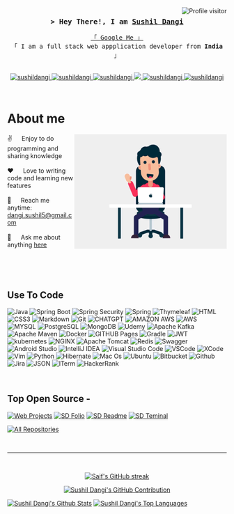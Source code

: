 <!--
<h2 align="center">
  Welcome to Sushil Dangi!
  <img src="https://media.giphy.com/media/hvRJCLFzcasrR4ia7z/giphy.gif" width="28">
</h2>
-->

<!--
<p align="center">
  <a href="https://github.com/sushildangi"><img src="https://readme-typing-svg.herokuapp.com/?lines=Self%20Taught%20Programmer;Front%20End%20Developer;1.5%2B%20years%20of%20coding%20experience;Always%20learning%20new%20things&center=true&width=380&height=45"></a>
</p>

 -->

<a href="https://komarev.com/ghpvc/?username=sushildangi">
  <img align="right" src="https://komarev.com/ghpvc/?username=sushildangi&label=Visitors&color=0e75b6&style=flat" alt="Profile visitor" />
</a>

<!-- Intro  -->
<h3 align="center">
        <samp>&gt; Hey There!, I am
                <b><a target="_blank" href="https://sushildangi.online">Sushil Dangi</a></b>
        </samp>
</h3>


<p align="center"> 
  <samp>
    <a href="https://www.google.com/search?q=Sushil+Dangi+online">「 Google Me 」</a>
    <br>
    「 I am a full stack web appplication developer from <b>India</b> 」
    <br>
    <br>
  </samp>
</p>

<p align="center">
 <a href="https://sushildangi.online" target="blank">
  <img src="https://img.shields.io/badge/Website-DC143C?style=for-the-badge&logo=medium&logoColor=white" alt="sushildangi" />
 </a>
 <a href="https://linkedin.com/in/sushil-dangi/" target="_blank">
  <img src="https://img.shields.io/badge/LinkedIn-0077B5?style=for-the-badge&logo=linkedin&logoColor=white" alt="sushildangi"/>
 </a>
 <a href="https://dev.to/sushildangi" target="_blank">
  <img src="https://img.shields.io/badge/dev.to-0A0A0A?style=for-the-badge&logo=dev.to&logoColor=white" alt="sushildangi" />
 </a>
 <a href="https://twitter.com/sushil_dangi5" target="_blank">
  <img src="https://img.shields.io/badge/Twitter-1DA1F2?style=for-the-badge&logo=twitter&logoColor=white" />
 </a>
 <a href="https://www.instagram.com/smiley_s_d/" target="_blank">
  <img src="https://img.shields.io/badge/Instagram-fe4164?style=for-the-badge&logo=instagram&logoColor=white" alt="sushildangi" />
 </a> 
 <a href="#" target="_blank">
  <img src="https://img.shields.io/badge/Facebook-20BEFF?&style=for-the-badge&logo=facebook&logoColor=white" alt="sushildangi"  />
  </a> 
</p>
<br />

<!-- About Section -->
 # About me
 
<p>
 <img align="right" width="350" src="/assets/pp.gif" alt="Coding gif" />
  
 ✌️ &emsp; Enjoy to do programming and sharing knowledge <br/><br/>
 ❤️ &emsp; Love to writing code and learning new features<br/><br/>
 📧 &emsp; Reach me anytime: dangi.sushil5@gmail.com<br/><br/>
 💬 &emsp; Ask me about anything [here](https://github.com/sushildangi/sushildangi/issues)

</p>

<br/>
<br/>
<br/>

## Use To Code
![Java](https://img.shields.io/badge/java-%23ED8B00.svg?style=for-the-badge&logo=openjdk&logoColor=white)
![Spring Boot](https://img.shields.io/badge/Spring_Boot-F2F4F9?style=for-the-badge&logo=spring-boot)
![Spring Security](https://img.shields.io/badge/Spring_Security-6DB33F?style=for-the-badge&logo=Spring-Security&logoColor=white)
![Spring](https://img.shields.io/badge/Spring-6DB33F?style=for-the-badge&logo=spring&logoColor=white)
![Thymeleaf](https://img.shields.io/badge/Thymeleaf-%23005C0F.svg?style=for-the-badge&logo=Thymeleaf&logoColor=white)
![HTML](https://img.shields.io/badge/HTML5-E34F26?style=for-the-badge&logo=html5&logoColor=white)
![CSS3](https://img.shields.io/badge/CSS3-1572B6?style=for-the-badge&logo=css3&logoColor=white)
![Markdown](https://img.shields.io/badge/Markdown-000000?style=for-the-badge&logo=markdown&logoColor=white)
![Git](https://img.shields.io/badge/Git-F05032?style=for-the-badge&logo=git&logoColor=white)
![CHATGPT](https://img.shields.io/badge/ChatGPT-74aa9c?style=for-the-badge&logo=openai&logoColor=white)
![AMAZON AWS](https://img.shields.io/badge/Amazon_AWS-FF9900?style=for-the-badge&logo=amazonaws&logoColor=white)
![AWS](https://img.shields.io/badge/AWS-%23FF9900.svg?style=for-the-badge&logo=amazon-aws&logoColor=white)
![MYSQL](https://img.shields.io/badge/MySQL-005C84?style=for-the-badge&logo=mysql&logoColor=white)
![PostgreSQL](https://img.shields.io/badge/PostgreSQL-316192?style=for-the-badge&logo=postgresql&logoColor=white)
![MongoDB](https://img.shields.io/badge/MongoDB-4EA94B?style=for-the-badge&logo=mongodb&logoColor=white)
![Udemy](https://img.shields.io/badge/Udemy-EC5252?style=for-the-badge&logo=Udemy&logoColor=white)
![Apache Kafka](https://img.shields.io/badge/Apache_Kafka-231F20?style=for-the-badge&logo=apache-kafka&logoColor=white)
![Apache Maven](https://img.shields.io/badge/apache_maven-C71A36?style=for-the-badge&logo=apachemaven&logoColor=white)
![Docker](https://img.shields.io/badge/Docker-2CA5E0?style=for-the-badge&logo=docker&logoColor=white)
![GITHUB Pages](https://img.shields.io/badge/GitHub%20Pages-222222?style=for-the-badge&logo=GitHub%20Pages&logoColor=white)
![Gradle](https://img.shields.io/badge/gradle-02303A?style=for-the-badge&logo=gradle&logoColor=white)
![JWT](https://img.shields.io/badge/JWT-000000?style=for-the-badge&logo=JSON%20web%20tokens&logoColor=white)
![kubernetes](https://img.shields.io/badge/kubernetes-326ce5.svg?&style=for-the-badge&logo=kubernetes&logoColor=white)
![NGINX](https://img.shields.io/badge/Nginx-009639?style=for-the-badge&logo=nginx&logoColor=white)
![Apache Tomcat](https://img.shields.io/badge/apache%20tomcat-%23F8DC75.svg?style=for-the-badge&logo=apache-tomcat&logoColor=black)
![Redis](https://img.shields.io/badge/redis-CC0000.svg?&style=for-the-badge&logo=redis&logoColor=white)
![Swagger](https://img.shields.io/badge/Swagger-85EA2D?style=for-the-badge&logo=Swagger&logoColor=white)
![Android Studio](https://img.shields.io/badge/Android_Studio-3DDC84?style=for-the-badge&logo=android-studio&logoColor=white)
![IntelliJ IDEA](https://img.shields.io/badge/IntelliJ_IDEA-000000.svg?style=for-the-badge&logo=intellij-idea&logoColor=white)
![Visual Studio Code](https://img.shields.io/badge/Visual_Studio_Code-0078D4?style=for-the-badge&logo=visual%20studio%20code&logoColor=white)
![VSCode](https://img.shields.io/badge/VSCode-0078D4?style=for-the-badge&logo=visual%20studio%20code&logoColor=white)
![XCode](https://img.shields.io/badge/Xcode-007ACC?style=for-the-badge&logo=Xcode&logoColor=white)
![Vim](https://img.shields.io/badge/VIM-%2311AB00.svg?style=for-the-badge&logo=vim&logoColor=white)
![Python](https://img.shields.io/badge/python-3670A0?style=for-the-badge&logo=python&logoColor=ffdd54)
![Hibernate](https://img.shields.io/badge/Hibernate-59666C?style=for-the-badge&logo=Hibernate&logoColor=white)
![Mac Os](https://img.shields.io/badge/mac%20os-000000?style=for-the-badge&logo=apple&logoColor=white)
![Ubuntu](https://img.shields.io/badge/Ubuntu-E95420?style=for-the-badge&logo=ubuntu&logoColor=white)
![Bitbucket](https://img.shields.io/badge/Bitbucket-0747a6?style=for-the-badge&logo=bitbucket&logoColor=white)
![Github](https://img.shields.io/badge/GitHub-100000?style=for-the-badge&logo=github&logoColor=white)
![Jira](https://img.shields.io/badge/Jira-0052CC?style=for-the-badge&logo=Jira&logoColor=white)
![JSON](https://img.shields.io/badge/json-5E5C5C?style=for-the-badge&logo=json&logoColor=white)
![ITerm](https://img.shields.io/badge/iTerm2-000000?style=for-the-badge&logo=iterm2&logoColor=white)
![HackerRank](https://img.shields.io/badge/-Hackerrank-2EC866?style=for-the-badge&logo=HackerRank&logoColor=white)



<br/>

## Top Open Source -
[![Web Projects](https://github-readme-stats.vercel.app/api/pin/?username=sushildangi&repo=online-shopping&border_color=7F3FBF&bg_color=0D1117&title_color=C9D1D9&text_color=8B949E&icon_color=7F3FBF)](https://github.com/sushildangi/online-shopping)
[![SD Folio](https://github-readme-stats.vercel.app/api/pin/?username=sushildangi&repo=IndiciumTor&border_color=7F3FBF&bg_color=0D1117&title_color=C9D1D9&text_color=8B949E&icon_color=7F3FBF)](https://github.com/sushildangi/IndiciumTor)
[![SD Readme](https://github-readme-stats.vercel.app/api/pin/?username=sushildangi&repo=RetailBanking&border_color=7F3FBF&bg_color=0D1117&title_color=C9D1D9&text_color=8B949E&icon_color=7F3FBF)](https://github.com/sushildangi/sushildangi)
[![SD Teminal](https://github-readme-stats.vercel.app/api/pin/?username=sushildangi&repo=sushildangi.github.io&border_color=7F3FBF&bg_color=0D1117&title_color=C9D1D9&text_color=8B949E&icon_color=7F3FBF)](https://github.com/sushildangi/sushildangi.github.io)

<p align="left">
  <a href="https://github.com/sushildangi?tab=repositories" target="_blank"><img alt="All Repositories" title="All Repositories" src="https://img.shields.io/badge/-All%20Repos-2962FF?style=for-the-badge&logo=koding&logoColor=white"/></a>
</p>

<br/>
<hr/>
<br/>

<p align="center">
  <a href="https://github.com/sushildangi">
    <img src="https://github-readme-streak-stats.herokuapp.com/?user=sushildangi&theme=radical&border=7F3FBF&background=0D1117" alt="Saif's GitHub streak"/>
  </a>
</p>

<p align="center">
  <a href="https://github.com/sushildangi">
    <img src="https://github-profile-summary-cards.vercel.app/api/cards/profile-details?username=sushildangi&theme=radical" alt="Sushil Dangi's GitHub Contribution"/>
  </a>
</p>

<a> 
    <a href="https://github.com/sushildangi"><img alt="Sushil Dangi's Github Stats" src="https://denvercoder1-github-readme-stats.vercel.app/api?username=sushildangi&show_icons=true&count_private=true&theme=react&border_color=7F3FBF&bg_color=0D1117&title_color=F85D7F&icon_color=F8D866" height="192px" width="49.5%"/></a>
  <a href="https://github.com/sushildangi"><img alt="Sushil Dangi's Top Languages" src="https://denvercoder1-github-readme-stats.vercel.app/api/top-langs/?username=sushildangi&langs_count=8&layout=compact&theme=react&border_color=7F3FBF&bg_color=0D1117&title_color=F85D7F&icon_color=F8D866" height="192px" width="49.5%"/></a>
  <br/>
</a>
